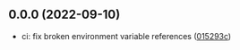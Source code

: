 ## 0.0.0 (2022-09-10)

* ci: fix broken environment variable references ([015293c](https://github.com/solec-labs/ic-canister-plugin/commit/015293c))



